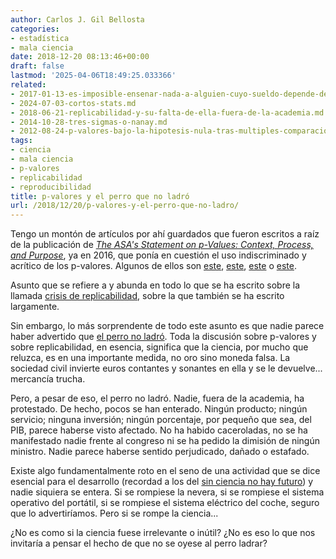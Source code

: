 ```yaml
---
author: Carlos J. Gil Bellosta
categories:
- estadística
- mala ciencia
date: 2018-12-20 08:13:46+00:00
draft: false
lastmod: '2025-04-06T18:49:25.033366'
related:
- 2017-01-13-es-imposible-ensenar-nada-a-alguien-cuyo-sueldo-depende-de-no-aprender.md
- 2024-07-03-cortos-stats.md
- 2018-06-21-replicabilidad-y-su-falta-de-ella-fuera-de-la-academia.md
- 2014-10-28-tres-sigmas-o-nanay.md
- 2012-08-24-p-valores-bajo-la-hipotesis-nula-tras-multiples-comparaciones.md
tags:
- ciencia
- mala ciencia
- p-valores
- replicabilidad
- reproducibilidad
title: p-valores y el perro que no ladró
url: /2018/12/20/p-valores-y-el-perro-que-no-ladro/
---
```


Tengo un montón de artículos por ahí guardados que fueron escritos a raíz de la publicación de [_The ASA's Statement on p-Values: Context, Process, and Purpose_](https://amstat.tandfonline.com/doi/abs/10.1080/00031305.2016.1154108#.W5QULB_nhhG), ya en 2016, que ponía en cuestión el uso indiscriminado y acrítico de los p-valores. Algunos de ellos son [este](https://andrewgelman.com/2016/03/07/29212/), [este](https://matloff.wordpress.com/2016/03/09/further-comments-on-the-asa-manifesto/), [este](https://www.r-statistics.com/2016/03/its-not-the-p-values-fault-reflections-on-the-recent-asa-statement/) o [este](https://plus.maths.org/content/stop-taking-p).

Asunto que se refiere a y abunda en todo lo que se ha escrito sobre la llamada [crisis de replicabilidad](https://en.wikipedia.org/wiki/Replication_crisis), sobre la que también se ha escrito largamente.

Sin embargo, lo más sorprendente de todo este asunto es que nadie parece haber advertido que [el perro no ladró](https://brieflywriting.com/2012/07/25/the-dog-that-didnt-bark-what-we-can-learn-from-sir-arthur-conan-doyle-about-using-the-absence-of-expected-facts/). Toda la discusión sobre p-valores y sobre replicabilidad, en esencia, significa que la ciencia, por mucho que reluzca, es en una importante medida, no oro sino moneda falsa. La sociedad civil invierte euros contantes y sonantes en ella y se le devuelve... mercancía trucha.

Pero, a pesar de eso, el perro no ladró. Nadie, fuera de la academia, ha protestado. De hecho, pocos se han enterado. Ningún producto; ningún servicio; ninguna inversión; ningún porcentaje, por pequeño que sea, del PIB, parece haberse visto afectado. No ha habido caceroladas, no se ha manifestado nadie frente al congreso ni se ha pedido la dimisión de ningún ministro. Nadie parece haberse sentido perjudicado, dañado o estafado.

Existe algo fundamentalmente roto en el seno de una actividad que se dice esencial para el desarrollo (recordad a los del [sin ciencia no hay futuro](https://www.efe.com/efe/espana/portada/miles-de-cientificos-reivindican-en-toda-espana-que-sin-ciencia-no-hay-futuro/10010-3245080)) y nadie siquiera se entera. Si se rompiese la nevera, si se rompiese el sistema operativo del portátil, si se rompiese el sistema eléctrico del coche, seguro que lo advertiríamos. Pero si se rompe la ciencia...

¿No es como si la ciencia fuese irrelevante o inútil? ¿No es eso lo que nos invitaría a pensar el hecho de que no se oyese al perro ladrar?